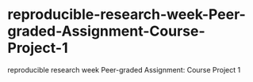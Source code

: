 # reproducible-research-week-Peer-graded-Assignment-Course-Project-1
reproducible research week Peer-graded Assignment: Course Project 1
